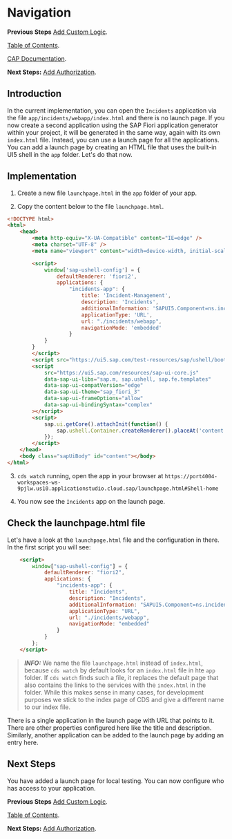 # Navigation

**Previous Steps**
[Add Custom Logic](04_Add_Custom_Logic.md).

[Table of Contents](Table_of_Contents.md).

[CAP Documentation](https://cap.cloud.sap/docs/).

**Next Steps:**
[Add Authorization](06_Add_Authorization.md).

## Introduction

In the current implementation, you can open the `Incidents` application via the file 
`app/incidents/webapp/index.html` and there is no launch page. If you now create a second 
application using the SAP Fiori application generator within your project, it will be 
generated in the same way, again with its own `index.html` file. Instead, you can use a 
launch page for all the applications. You can add a launch page by creating an HTML file 
that uses the built-in UI5 shell in the `app` folder. Let's do that now.

## Implementation

1. Create a new file `launchpage.html` in the `app` folder of your app.

2. Copy the content below to the file `launchpage.html`.

```html
<!DOCTYPE html>
<html>
    <head>
        <meta http-equiv="X-UA-Compatible" content="IE=edge" />
        <meta charset="UTF-8" />
        <meta name="viewport" content="width=device-width, initial-scale=1.0" />

        <script>
            window['sap-ushell-config'] = {
                defaultRenderer: 'fiori2',
                applications: {
                    "incidents-app": {
                        title: 'Incident-Management',
                        description: 'Incidents',
                        additionalInformation: 'SAPUI5.Component=ns.incidents',
                        applicationType: 'URL',
                        url: "./incidents/webapp",
                        navigationMode: 'embedded'
                    }
            }
        }
        </script>
        <script src="https://ui5.sap.com/test-resources/sap/ushell/bootstrap/sandbox.js"></script>
        <script
            src="https://ui5.sap.com/resources/sap-ui-core.js"
            data-sap-ui-libs="sap.m, sap.ushell, sap.fe.templates"
            data-sap-ui-compatVersion="edge"
            data-sap-ui-theme="sap_fiori_3"
            data-sap-ui-frameOptions="allow"
            data-sap-ui-bindingSyntax="complex"
        ></script>
        <script>
            sap.ui.getCore().attachInit(function() {
                sap.ushell.Container.createRenderer().placeAt('content');
            });
        </script>
    </head>
    <body class="sapUiBody" id="content"></body>
</html>
```

3. `cds watch` running, open the app in your browser at `https://port4004-workspaces-ws-9pjlw.us10.applicationstudio.cloud.sap/launchpage.html#Shell-home`

4. You now see the `Incidents` app on the launch page.

## Check the launchpage.html file 

Let's have a look at the `launchpage.html` file and the configuration in there. In the first script you will see:

```html
	<script>
		window["sap-ushell-config"] = {
			defaultRenderer: "fiori2",
			applications: {
				"incidents-app": {
					title: "Incidents",
					description: "Incidents",
					additionalInformation: "SAPUI5.Component=ns.incidents",
					applicationType: "URL",
					url: "./incidents/webapp",
					navigationMode: "embedded"
				}
			}
		};
	</script>
```

> **_INFO:_** We name the file `launchpage.html` instead of `index.html`, because `cds watch` by default
> looks for an `index.html` file in hte `app` folder.  If `cds watch` finds such a file, it replaces the
> default page that also contains the links to the services with the `index.html` in the folder. While this
> makes sense in many cases, for development purposes we stick to the index page of CDS and give a different
> name to our index file.

There is a single application in the launch page with URL that points to it. 
There are other properties configured here like the title and description. Similarly, another 
application can be added to the launch page by adding an entry here.

## Next Steps

You have added a launch page for local testing. You can now configure who has access to 
your application. 

**Previous Steps**
[Add Custom Logic](04_Add_Custom_Logic.md).

[Table of Contents](Table_of_Contents.md).

**Next Steps:**
[Add Authorization](06_Add_Authorization.md).
